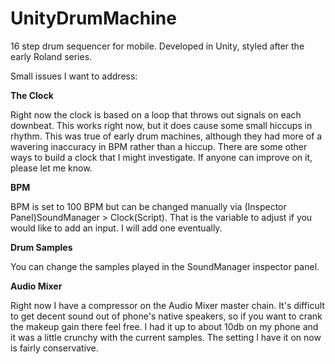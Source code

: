 # UnityDrumMachine
16 step drum sequencer for mobile. Developed in Unity, styled after the early Roland series.

Small issues I want to address:

**The Clock**

Right now the clock is based on a loop that throws out signals on each downbeat. This works right now, but it does cause some small hiccups in rhythm. This was true of early drum machines, although they had more of a wavering inaccuracy in BPM rather than a hiccup. There are some other ways to build a clock that I might investigate. If anyone can improve on it, please let me know.


**BPM**

BPM is set to 100 BPM but can be changed manually via (Inspector Panel)SoundManager > Clock(Script). That is the variable to adjust if you would like to add an input. I will add one eventually.


**Drum Samples**

You can change the samples played in the SoundManager inspector panel.


**Audio Mixer**

Right now I have a compressor on the Audio Mixer master chain. It's difficult to get decent sound out of phone's native speakers, so if you want to crank the makeup gain there feel free. I had it up to about 10db on my phone and it was a little crunchy with the current samples. The setting I have it on now is fairly conservative.




